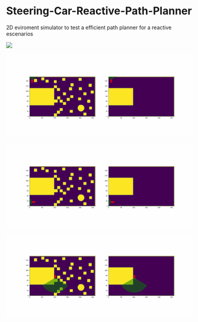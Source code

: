 # Steering-Car-Reactive-Path-Planner
2D eviroment simulator to test a efficient path planner for a reactive escenarios

![](https://github.com/JeRod19/Steering-Car-Reactive-Path-Planner/blob/main/gifs/route_4.gif)

![](https://github.com/JeRod19/Steering-Car-Reactive-Path-Planner/blob/main/gifs/route_1.gif)

![](https://github.com/JeRod19/Steering-Car-Reactive-Path-Planner/blob/main/gifs/route_2.gif)

![](https://github.com/JeRod19/Steering-Car-Reactive-Path-Planner/blob/main/gifs/route_3.gif)
